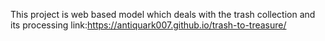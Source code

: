 This project is web based model which deals with the trash collection and its processing link:https://antiquark007.github.io/trash-to-treasure/
